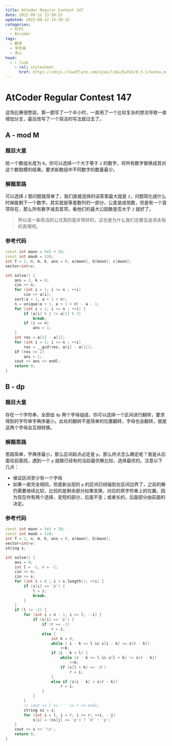 ```yaml
---
title: AtCoder Regular Contest 147
date: 2022-09-12 13:58:22
updated: 2022-09-12 14:30:32
categories:
  - XCPC
  - Atcoder
tags:
  - 数学
  - 字符串
  - 贪心
head:
  - - link
    - rel: stylesheet
      href: https://cdnjs.cloudflare.com/ajax/libs/KaTeX/0.5.1/katex.min.css
---
```


# AtCoder Regular Contest 147

这场比赛很憋屈，第一题写了一个半小时，一直用了一个比较复杂的想法导致一直增加分支，最后改写了一个简洁的写法就过去了。

## **A - mod M**

### 题目大意

给一个数组长度为 `N`，你可以选择一个大于等于 `2` 的数字，将所有数字替换成其对这个数取模的结果。要求新数组中不同数字的数量最少。

### 解题思路

可以选择 `2` 那问题就简单了，我们直接选择的话答案最大就是 `2`，问题简化成什么时候能剩下一个数字。其实就是等差数列的一部分，公差是成倍数，但是有一个首项存在，那么所有数字减去首项，看他们的最大公因数是否大于 `2` 就好了。

> 所以说一条简洁的公式真的是非常好的，这也是为什么我们总要去追求永恒的真理吧。

### 参考代码

```cpp
const int maxn = 5e5 + 10;
const int maxb = 110;
int T = 1, n, m, k, ans = 0, a[maxn], b[maxn], c[maxn];
vector<int>v;

int solve() {
    ans = 2, k = 0;
    cin >> n;
    for (int i = 1; i <= n ; ++i)
        cin >> a[i];
    sort(a + 1, a + 1 + n);
    n = unique(a + 1, a + 1 + n) - a - 1;
    for (int i = 1; i <= n ; ++i) {
        if (a[i] % 2 != a[1] % 2)
            break;
        if (i == n)
            ans = 1;
    }
    int res = a[2] - a[1];
    for (int i = 2; i <= n ; ++i)
        res = __gcd(res, a[i] - a[1]);
    if (res >= 2)
        ans = 1;
    cout << ans << endl;
    return 0;
}
```

## **B - dp**

### 题目大意

存在一个字符串，全部由 `dp` 两个字母组成，你可以选择一个区间进行翻转，要求得到的字符串字典序最小。此处的翻转不是简单的位置翻转，字母也会翻转，就是这两个字母会互相转换。

### 解题思路

思路简单，字典序最小，那么区间起点必定是 `p`，那么终点怎么确定呢？我是从后面往前面找，遇到一个 `p` 就跟已经有的当前最优解比较，选择最优的。注意以下几点：

- 保证区间至少有一个字母
- 如果一直完全相同，但是新出现的 `p` 的区间已经碰到左区间边界了，之前的解仍需要继续比较，比较的是剩余部分如果变换，对应的原字符串上的位置。因为现在你有两个选择，变短的部分，后面不变；或者长的，后面部分由前面的决定。

### 参考代码

```cpp
const int maxn = 5e5 + 10;
const int maxb = 110;
int T = 1, n, m, k, ans = 0, a[maxn], b[maxn];
vector<int>v;
string s;

int solve() {
    ans = 0;
    int l = -1, r = -1;
    cin >> n;
    cin >> s;
    for (int i = 0 ; i < s.length(); ++i) {
        if (s[i] == 'p') {
            l = i;
            break;
        }
    }
    if (l != -1) {
        for (int i = n - 1; i >= l; --i) {
            if (s[i] == 'p') {
                if (r == -1)
                    r = i;
                else {
                    int k = 0;
                    while ( i - k >= l && s[i - k] == s[r - k])
                        ++k;
                    if (i - k < l) {
                        while (r - k >= l && s[l + k] != s[r - k])
                            ++k;
                        if (s[l + k] == 'd')
                            r = i;
                    }
                    else if (s[i - k] > s[r - k])
                        r = i;
                }
            }
        }
        // cout << l << ' ' << r << endl;
        string ss = s;
        for (int i = l, j = r; i <= r; ++i, --j)
            s[i] = (ss[j] == 'p') ? 'd' : 'p';
    }
    cout << s << '\n';
    return 0;
}
```

